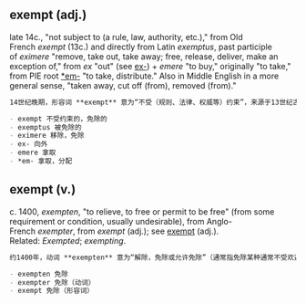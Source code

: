 ## exempt (adj.)

late 14c., "not subject to (a rule, law, authority, etc.)," from Old French _exempt_ (13c.) and directly from Latin _exemptus_, past participle of _eximere_ "remove, take out, take away; free, release, deliver, make an exception of," from _ex_ "out" (see [ex-](https://www.etymonline.com/word/ex- "Etymology, meaning and definition of ex-")) + _emere_ "to buy," originally "to take," from PIE root [*em-](https://www.etymonline.com/word/*em- "Etymology, meaning and definition of *em-") "to take, distribute." Also in Middle English in a more general sense, "taken away, cut off (from), removed (from)."

```md
14世纪晚期，形容词 **exempt** 意为“不受（规则、法律、权威等）约束”，来源于13世纪古法语 _exempt_，直接来源于拉丁语过去分词 _exemptus_，出自动词 _eximere_，意为“移除，取出，带走；免除，释放，解救，例外对待”，由前缀 _ex_ “向外”（参见 [ex-](https://www.etymonline.com/word/ex- "Etymology, meaning and definition of ex-")）和动词 _emere_ “购买”，原意为“拿取”，源自原始印欧语词根 [*em-](https://www.etymonline.com/word/*em- "Etymology, meaning and definition of *em-") “拿取，分配”。中古英语中该词还用以更广义表达“被拿走，切断，移除”。

- exempt 不受约束的，免除的  
- exemptus 被免除的  
- eximere 移除，免除  
- ex- 向外  
- emere 拿取  
- *em- 拿取，分配
```

## exempt (v.)

c. 1400, _exempten_, "to relieve, to free or permit to be free" (from some requirement or condition, usually undesirable), from Anglo-French _exempter_, from _exempt_ (adj.); see [exempt](https://www.etymonline.com/word/exempt#etymonline_v_14048 "Etymology, meaning and definition of exempt") (adj.). Related: _Exempted_; _exempting_.

```md
约1400年，动词 **exempten** 意为“解除，免除或允许免除”（通常指免除某种通常不受欢迎的要求或条件），来源于盎格鲁法语动词 _exempter_，该词来源于形容词 _exempt_（不受约束的，免除的）（参见 [exempt](https://www.etymonline.com/word/exempt#etymonline_v_14048 "Etymology, meaning and definition of exempt")）。相关词形包括 _exempted_（被免除的）和 _exempting_（正在免除的）。

- exempten 免除  
- exempter 免除（动词）  
- exempt 免除（形容词）
```